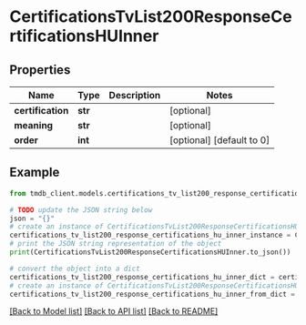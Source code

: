 # CertificationsTvList200ResponseCertificationsHUInner


## Properties

Name | Type | Description | Notes
------------ | ------------- | ------------- | -------------
**certification** | **str** |  | [optional] 
**meaning** | **str** |  | [optional] 
**order** | **int** |  | [optional] [default to 0]

## Example

```python
from tmdb_client.models.certifications_tv_list200_response_certifications_hu_inner import CertificationsTvList200ResponseCertificationsHUInner

# TODO update the JSON string below
json = "{}"
# create an instance of CertificationsTvList200ResponseCertificationsHUInner from a JSON string
certifications_tv_list200_response_certifications_hu_inner_instance = CertificationsTvList200ResponseCertificationsHUInner.from_json(json)
# print the JSON string representation of the object
print(CertificationsTvList200ResponseCertificationsHUInner.to_json())

# convert the object into a dict
certifications_tv_list200_response_certifications_hu_inner_dict = certifications_tv_list200_response_certifications_hu_inner_instance.to_dict()
# create an instance of CertificationsTvList200ResponseCertificationsHUInner from a dict
certifications_tv_list200_response_certifications_hu_inner_from_dict = CertificationsTvList200ResponseCertificationsHUInner.from_dict(certifications_tv_list200_response_certifications_hu_inner_dict)
```
[[Back to Model list]](../README.md#documentation-for-models) [[Back to API list]](../README.md#documentation-for-api-endpoints) [[Back to README]](../README.md)



